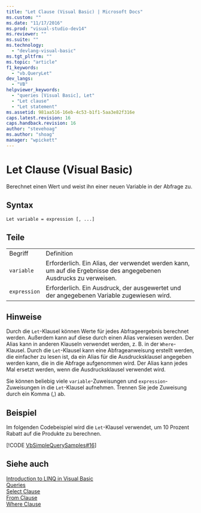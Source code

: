 ```yaml
---
title: "Let Clause (Visual Basic) | Microsoft Docs"
ms.custom: ""
ms.date: "11/17/2016"
ms.prod: "visual-studio-dev14"
ms.reviewer: ""
ms.suite: ""
ms.technology: 
  - "devlang-visual-basic"
ms.tgt_pltfrm: ""
ms.topic: "article"
f1_keywords: 
  - "vb.QueryLet"
dev_langs: 
  - "VB"
helpviewer_keywords: 
  - "queries [Visual Basic], Let"
  - "Let clause"
  - "Let statement"
ms.assetid: 981aa516-16eb-4c53-b1f1-5aa3e82f316e
caps.latest.revision: 16
caps.handback.revision: 16
author: "stevehoag"
ms.author: "shoag"
manager: "wpickett"
---
```

# Let Clause (Visual Basic)
Berechnet einen Wert und weist ihn einer neuen Variable in der Abfrage zu.  
  
## Syntax  
  
```  
Let variable = expression [, ...]  
```  
  
## Teile  
  
|||  
|-|-|  
|Begriff|Definition|  
|`variable`|Erforderlich.  Ein Alias, der verwendet werden kann, um auf die Ergebnisse des angegebenen Ausdrucks zu verweisen.|  
|`expression`|Erforderlich.  Ein Ausdruck, der ausgewertet und der angegebenen Variable zugewiesen wird.|  
  
## Hinweise  
 Durch die `Let`\-Klausel können Werte für jedes Abfrageergebnis berechnet werden. Außerdem kann auf diese durch einen Alias verwiesen werden.  Der Alias kann in anderen Klauseln verwendet werden, z. B. in der `Where`\-Klausel.  Durch die `Let`\-Klausel kann eine Abfrageanweisung erstellt werden, die einfacher zu lesen ist, da ein Alias für die Ausdrucksklausel angegeben werden kann, die in die Abfrage aufgenommen wird. Der Alias kann jedes Mal ersetzt werden, wenn die Ausdrucksklausel verwendet wird.  
  
 Sie können beliebig viele `variable`\-Zuweisungen und `expression`\-Zuweisungen in die `Let`\-Klausel aufnehmen.  Trennen Sie jede Zuweisung durch ein Komma \(,\) ab.  
  
## Beispiel  
 Im folgenden Codebeispiel wird die `Let`\-Klausel verwendet, um 10 Prozent Rabatt auf die Produkte zu berechnen.  
  
 [!CODE [VbSimpleQuerySamples#16](../CodeSnippet/VS_Snippets_VBCSharp/VbSimpleQuerySamples#16)]  
  
## Siehe auch  
 [Introduction to LINQ in Visual Basic](../../../visual-basic/programming-guide/language-features/linq/introduction-to-linq.md)   
 [Queries](../../../visual-basic/language-reference/queries/queries.md)   
 [Select Clause](../../../visual-basic/language-reference/queries/select-clause.md)   
 [From Clause](../../../visual-basic/language-reference/queries/from-clause.md)   
 [Where Clause](../../../visual-basic/language-reference/queries/where-clause.md)